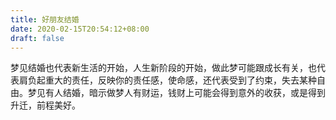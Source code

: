 ```yaml
---
title: 好朋友结婚
date: 2020-02-15T20:54:12+08:00
draft: false
---
```


梦见结婚也代表新生活的开始，人生新阶段的开始，做此梦可能跟成长有关，也代表肩负起重大的责任，反映你的责任感，使命感，还代表受到了约束，失去某种自由。梦见有人结婚，暗示做梦人有财运，钱财上可能会得到意外的收获，或是得到升迁，前程美好。